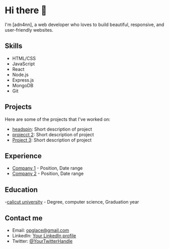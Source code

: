 # Hi there 👋

I'm [adn4nn], a web developer who loves to build beautiful, responsive, and user-friendly websites. 

## Skills

- HTML/CSS
- JavaScript
- React
- Node.js
- Express.js
- MongoDB
- Git

## Projects

Here are some of the projects that I've worked on:

- [headspin](link): Short description of project
- [projecct 2](link): Short description of project
- [Project 3](link): Short description of project

## Experience

- [Company 1](link) - Position, Date range
- [Company 2](link) - Position, Date range

## Education

-[calicut university](link) - Degree, computer science, Graduation year

## Contact me

- Email: opglace@gmail.com
- LinkedIn: [Your LinkedIn profile](link)
- Twitter: [@YourTwitterHandle](link)
